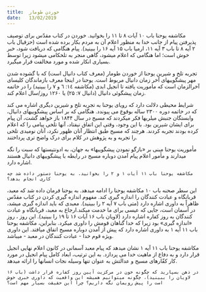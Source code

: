 ```yaml
---
title:  خوردن طومار
date:   13/02/2019
---
```


مکاشفه یوحنا باب ۱۰ آیات ۸ تا ۱۱ را بخوانید. خوردن در کتاب مقدّس برای توصیف پذیرفتن پیام از جانب خدا به منظور اعلام آن به مردم بکار برده شده است (حزقیال باب ۲ آیه ۸ تا باب ۳ آیه ۱۱، ارمیا باب ۱۵ آیه ۱۶ را ببینید). پیام هنگامی که دریافت شود، خبر خوش است؛ اما هنگامی که اعلام میشود، گاهی منجر به تلخکامی میشود زیرا توسط بسیاری انکار شده و مورد مخالفت قرار میگیرد.

تجربه تلخ و شیرین یوحنا از خوردن طومار (معرف کتاب دانیال است) که با گشوده شدن مهر پیشگوییهای آخر زمان دانیال مربوط است. یوحنا در اینجا معرف بازماندگان کلیسای آخرالزمان است که  ماموریت یافته تا انجیل ابدی (مکاشفه ١٤: ٦ و ٧ را ببینید) را در خاتمه زمان پیشگوئی دانیال (دانیال ٧: ٢۵) یا  ۱۲۶۰ روز/سال اعلام کند.

شرایط محیطی دلالت دارد که رویای یوحنا به تجربه تلخ و شیرین دیگری اشاره می کند که در خاتمه دوره ٢٣٠٠ ساله بوقوع می پیوندد. هنگامی که بر اساس پیشگوییهای دانیال، وابستگان جنبش میلریها فکر میکردند که مسیح در سال ۱۸۴۴ باز خواهد گشت، آن پیام برای ایشان شیرین بود.  با این وجود، وقتی این اتفاق نیفتاد، آنها تلخی پیامی را که اعلام کرده بودند تجربه کردند. هرچند که مسیح طبق انتظار آنان ظهور نکرد، آنان نومیدی تلخی را تجربه و به پژوهش در کلام برای درک واضح تری پرداختند.

مأموریت یوحنا مبنی بر «بازگو نمودن پیشگوییها» به جهان، به ادونتیستها که سبت را نگه میدارند و مأمور اعلام پیام آمدن دوباره مسیح در رابطه با پیشگوییهای دانیال هستند اشاره دارد.

`مکاشفه یوحنا باب ۱۱ آیات ۱ و ۲ را بخوانید. به یوحنا دستور داده شد چه کاری انجام بدهد؟`

این سطر صحنه باب ۱۰ مکاشفه یوحنا را ادامه میدهد. به یوحنا فرمان داده شد که معبد، قربانگاه و عبادت کنندگان را اندازه گیری کند. مفهوم اندازه گیری کردن در کتاب مقدّس ظاهراً به داوری اشاره دارد (متی باب ۷ آیه ۲ را ببینید). معبدی که باید اندازه گیری میشد، در آسمان است، جایی که عیسی برای ما خدمت میکند.ارجاع به معبد، قربانگاه و عبادت کنندگان به روز کفاره اشاره دارد (لاویان باب ۱۶ آیات ۱۶ تا ۱۹ را ببینید). این روز ، روز «اندازه گیری» بود زیرا که خدا گناهان قومش را داوری میکرد.  بنابراین، مکاشفه یوحنا باب ۱۱ آیه ۱ به داوری اشاره دارد که پیش از آمدن دوباره مسیح اتفاق میافتد. این داوری ویژه قوم خدا - عبادت کنندگان در معبد - میباشد.

مکاشفه یوحنا باب ۱۱ آیه ۱ نشان میدهد که پیام معبد آسمانی در کانون اعلام نهایی انجیل قرار دارد و به دفاع از ماهیت خدا می پردازد. به این ترتیب، ابعاد کامل پیام انجیل در مورد کار کفّارهای مسیح و عدالتش به عنوان تنها وسیله نجات انسانها را ارائه میدهد.

`در ذهن بسپارید که چگونه خون در مرکزیت آیین روز کفاره قرار داشت (باب ۱۶ لاویان را ببینید)، چگونه میتوانیم همیشه این واقعیت که داوری خبری خوش است را پیش رویمان نگه داریم؟ چرا این حقیقت بسیار مهم است؟`